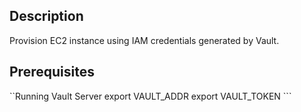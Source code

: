 ## Description
Provision EC2 instance using IAM credentials generated by Vault. 

## Prerequisites
``Running Vault Server
export VAULT_ADDR
export VAULT_TOKEN ```


